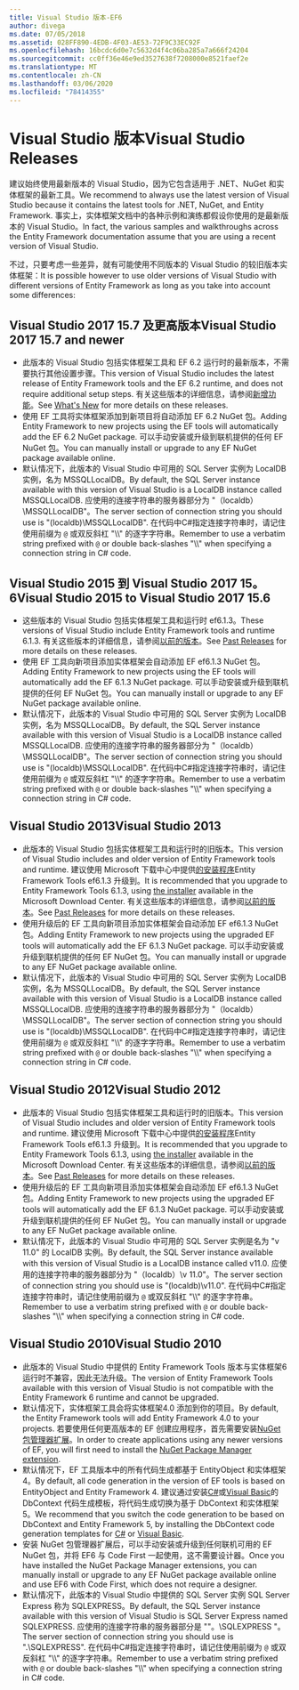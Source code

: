 ```yaml
---
title: Visual Studio 版本-EF6
author: divega
ms.date: 07/05/2018
ms.assetid: 028FF890-4EDB-4F03-AE53-72F9C33EC92F
ms.openlocfilehash: 16bcdc6d0e7c5632d4f4c06ba285a7a666f24204
ms.sourcegitcommit: cc0ff36e46e9ed3527638f7208000e8521faef2e
ms.translationtype: MT
ms.contentlocale: zh-CN
ms.lasthandoff: 03/06/2020
ms.locfileid: "78414355"
---
```

# <a name="visual-studio-releases"></a><span data-ttu-id="18d1a-102">Visual Studio 版本</span><span class="sxs-lookup"><span data-stu-id="18d1a-102">Visual Studio Releases</span></span>

<span data-ttu-id="18d1a-103">建议始终使用最新版本的 Visual Studio，因为它包含适用于 .NET、NuGet 和实体框架的最新工具。</span><span class="sxs-lookup"><span data-stu-id="18d1a-103">We recommend to always use the latest version of Visual Studio because it contains the latest tools for .NET, NuGet, and Entity Framework.</span></span>
<span data-ttu-id="18d1a-104">事实上，实体框架文档中的各种示例和演练都假设你使用的是最新版本的 Visual Studio。</span><span class="sxs-lookup"><span data-stu-id="18d1a-104">In fact, the various samples and walkthroughs across the Entity Framework documentation assume that you are using a recent version of Visual Studio.</span></span>

<span data-ttu-id="18d1a-105">不过，只要考虑一些差异，就有可能使用不同版本的 Visual Studio 的较旧版本实体框架：</span><span class="sxs-lookup"><span data-stu-id="18d1a-105">It is possible however to use older versions of Visual Studio with different versions of Entity Framework as long as you take into account some differences:</span></span>

## <a name="visual-studio-2017-157-and-newer"></a><span data-ttu-id="18d1a-106">Visual Studio 2017 15.7 及更高版本</span><span class="sxs-lookup"><span data-stu-id="18d1a-106">Visual Studio 2017 15.7 and newer</span></span>

- <span data-ttu-id="18d1a-107">此版本的 Visual Studio 包括实体框架工具和 EF 6.2 运行时的最新版本，不需要执行其他设置步骤。</span><span class="sxs-lookup"><span data-stu-id="18d1a-107">This version of Visual Studio includes the latest release of Entity Framework tools and the EF 6.2 runtime, and does not require additional setup steps.</span></span>
<span data-ttu-id="18d1a-108">有关这些版本的详细信息，请参阅[新增功能](~/ef6/what-is-new/index.md)。</span><span class="sxs-lookup"><span data-stu-id="18d1a-108">See [What's New](~/ef6/what-is-new/index.md) for more details on these releases.</span></span>
- <span data-ttu-id="18d1a-109">使用 EF 工具将实体框架添加到新项目将自动添加 EF 6.2 NuGet 包。</span><span class="sxs-lookup"><span data-stu-id="18d1a-109">Adding Entity Framework to new projects using the EF tools will automatically add the EF 6.2 NuGet package.</span></span>
<span data-ttu-id="18d1a-110">可以手动安装或升级到联机提供的任何 EF NuGet 包。</span><span class="sxs-lookup"><span data-stu-id="18d1a-110">You can manually install or upgrade to any EF NuGet package available online.</span></span>
- <span data-ttu-id="18d1a-111">默认情况下，此版本的 Visual Studio 中可用的 SQL Server 实例为 LocalDB 实例，名为 MSSQLLocalDB。</span><span class="sxs-lookup"><span data-stu-id="18d1a-111">By default, the SQL Server instance available with this version of Visual Studio is a LocalDB instance called MSSQLLocalDB.</span></span>
<span data-ttu-id="18d1a-112">应使用的连接字符串的服务器部分为 "（localdb）\\MSSQLLocalDB"。</span><span class="sxs-lookup"><span data-stu-id="18d1a-112">The server section of connection string you should use is "(localdb)\\MSSQLLocalDB".</span></span>
<span data-ttu-id="18d1a-113">在代码中C#指定连接字符串时，请记住使用前缀为 `@` 或双反斜杠 "\\\\" 的逐字字符串。</span><span class="sxs-lookup"><span data-stu-id="18d1a-113">Remember to use a verbatim string prefixed with `@` or double back-slashes "\\\\" when specifying a connection string in C# code.</span></span>  


## <a name="visual-studio-2015-to-visual-studio-2017-156"></a><span data-ttu-id="18d1a-114">Visual Studio 2015 到 Visual Studio 2017 15。6</span><span class="sxs-lookup"><span data-stu-id="18d1a-114">Visual Studio 2015 to Visual Studio 2017 15.6</span></span>

- <span data-ttu-id="18d1a-115">这些版本的 Visual Studio 包括实体框架工具和运行时 ef6.1.3。</span><span class="sxs-lookup"><span data-stu-id="18d1a-115">These versions of Visual Studio include Entity Framework tools and runtime 6.1.3.</span></span>
<span data-ttu-id="18d1a-116">有关这些版本的详细信息，请参阅[以前的版本](~/ef6/what-is-new/past-releases.md#ef-613)。</span><span class="sxs-lookup"><span data-stu-id="18d1a-116">See [Past Releases](~/ef6/what-is-new/past-releases.md#ef-613) for more details on these releases.</span></span>
- <span data-ttu-id="18d1a-117">使用 EF 工具向新项目添加实体框架会自动添加 EF ef6.1.3 NuGet 包。</span><span class="sxs-lookup"><span data-stu-id="18d1a-117">Adding Entity Framework to new projects using the EF tools will automatically add the EF 6.1.3 NuGet package.</span></span>
<span data-ttu-id="18d1a-118">可以手动安装或升级到联机提供的任何 EF NuGet 包。</span><span class="sxs-lookup"><span data-stu-id="18d1a-118">You can manually install or upgrade to any EF NuGet package available online.</span></span>
- <span data-ttu-id="18d1a-119">默认情况下，此版本的 Visual Studio 中可用的 SQL Server 实例为 LocalDB 实例，名为 MSSQLLocalDB。</span><span class="sxs-lookup"><span data-stu-id="18d1a-119">By default, the SQL Server instance available with this version of Visual Studio is a LocalDB instance called MSSQLLocalDB.</span></span>
<span data-ttu-id="18d1a-120">应使用的连接字符串的服务器部分为 "（localdb）\\MSSQLLocalDB"。</span><span class="sxs-lookup"><span data-stu-id="18d1a-120">The server section of connection string you should use is "(localdb)\\MSSQLLocalDB".</span></span>
<span data-ttu-id="18d1a-121">在代码中C#指定连接字符串时，请记住使用前缀为 `@` 或双反斜杠 "\\\\" 的逐字字符串。</span><span class="sxs-lookup"><span data-stu-id="18d1a-121">Remember to use a verbatim string prefixed with `@` or double back-slashes "\\\\" when specifying a connection string in C# code.</span></span>  


## <a name="visual-studio-2013"></a><span data-ttu-id="18d1a-122">Visual Studio 2013</span><span class="sxs-lookup"><span data-stu-id="18d1a-122">Visual Studio 2013</span></span>
- <span data-ttu-id="18d1a-123">此版本的 Visual Studio 包括实体框架工具和运行时的旧版本。</span><span class="sxs-lookup"><span data-stu-id="18d1a-123">This version of Visual Studio includes and older version of Entity Framework tools and runtime.</span></span>
<span data-ttu-id="18d1a-124">建议使用 Microsoft 下载中心中提供[的安装程序](https://www.microsoft.com/download/details.aspx?id=40762)Entity Framework Tools ef6.1.3 升级到。</span><span class="sxs-lookup"><span data-stu-id="18d1a-124">It is recommended that you upgrade to Entity Framework Tools 6.1.3, using [the installer](https://www.microsoft.com/download/details.aspx?id=40762) available in the Microsoft Download Center.</span></span>
<span data-ttu-id="18d1a-125">有关这些版本的详细信息，请参阅[以前的版本](~/ef6/what-is-new/past-releases.md#ef-613)。</span><span class="sxs-lookup"><span data-stu-id="18d1a-125">See [Past Releases](~/ef6/what-is-new/past-releases.md#ef-613) for more details on these releases.</span></span>
- <span data-ttu-id="18d1a-126">使用升级后的 EF 工具向新项目添加实体框架会自动添加 EF ef6.1.3 NuGet 包。</span><span class="sxs-lookup"><span data-stu-id="18d1a-126">Adding Entity Framework to new projects using the upgraded EF tools will automatically add the EF 6.1.3 NuGet package.</span></span>
<span data-ttu-id="18d1a-127">可以手动安装或升级到联机提供的任何 EF NuGet 包。</span><span class="sxs-lookup"><span data-stu-id="18d1a-127">You can manually install or upgrade to any EF NuGet package available online.</span></span>
- <span data-ttu-id="18d1a-128">默认情况下，此版本的 Visual Studio 中可用的 SQL Server 实例为 LocalDB 实例，名为 MSSQLLocalDB。</span><span class="sxs-lookup"><span data-stu-id="18d1a-128">By default, the SQL Server instance available with this version of Visual Studio is a LocalDB instance called MSSQLLocalDB.</span></span>
<span data-ttu-id="18d1a-129">应使用的连接字符串的服务器部分为 "（localdb）\\MSSQLLocalDB"。</span><span class="sxs-lookup"><span data-stu-id="18d1a-129">The server section of connection string you should use is "(localdb)\\MSSQLLocalDB".</span></span>
<span data-ttu-id="18d1a-130">在代码中C#指定连接字符串时，请记住使用前缀为 `@` 或双反斜杠 "\\\\" 的逐字字符串。</span><span class="sxs-lookup"><span data-stu-id="18d1a-130">Remember to use a verbatim string prefixed with `@` or double back-slashes "\\\\" when specifying a connection string in C# code.</span></span>  

## <a name="visual-studio-2012"></a><span data-ttu-id="18d1a-131">Visual Studio 2012</span><span class="sxs-lookup"><span data-stu-id="18d1a-131">Visual Studio 2012</span></span>

- <span data-ttu-id="18d1a-132">此版本的 Visual Studio 包括实体框架工具和运行时的旧版本。</span><span class="sxs-lookup"><span data-stu-id="18d1a-132">This version of Visual Studio includes and older version of Entity Framework tools and runtime.</span></span>
<span data-ttu-id="18d1a-133">建议使用 Microsoft 下载中心中提供[的安装程序](https://www.microsoft.com/download/details.aspx?id=40762)Entity Framework Tools ef6.1.3 升级到。</span><span class="sxs-lookup"><span data-stu-id="18d1a-133">It is recommended that you upgrade to Entity Framework Tools 6.1.3, using [the installer](https://www.microsoft.com/download/details.aspx?id=40762) available in the Microsoft Download Center.</span></span>
<span data-ttu-id="18d1a-134">有关这些版本的详细信息，请参阅[以前的版本](~/ef6/what-is-new/past-releases.md#ef-613)。</span><span class="sxs-lookup"><span data-stu-id="18d1a-134">See [Past Releases](~/ef6/what-is-new/past-releases.md#ef-613) for more details on these releases.</span></span>
- <span data-ttu-id="18d1a-135">使用升级后的 EF 工具向新项目添加实体框架会自动添加 EF ef6.1.3 NuGet 包。</span><span class="sxs-lookup"><span data-stu-id="18d1a-135">Adding Entity Framework to new projects using the upgraded EF tools will automatically add the EF 6.1.3 NuGet package.</span></span>
<span data-ttu-id="18d1a-136">可以手动安装或升级到联机提供的任何 EF NuGet 包。</span><span class="sxs-lookup"><span data-stu-id="18d1a-136">You can manually install or upgrade to any EF NuGet package available online.</span></span>
- <span data-ttu-id="18d1a-137">默认情况下，此版本的 Visual Studio 中可用的 SQL Server 实例是名为 "v 11.0" 的 LocalDB 实例。</span><span class="sxs-lookup"><span data-stu-id="18d1a-137">By default, the SQL Server instance available with this version of Visual Studio is a LocalDB instance called v11.0.</span></span>
<span data-ttu-id="18d1a-138">应使用的连接字符串的服务器部分为 "（localdb）\\v 11.0"。</span><span class="sxs-lookup"><span data-stu-id="18d1a-138">The server section of connection string you should use is "(localdb)\\v11.0".</span></span>
<span data-ttu-id="18d1a-139">在代码中C#指定连接字符串时，请记住使用前缀为 `@` 或双反斜杠 "\\\\" 的逐字字符串。</span><span class="sxs-lookup"><span data-stu-id="18d1a-139">Remember to use a verbatim string prefixed with `@` or double back-slashes "\\\\" when specifying a connection string in C# code.</span></span>  

## <a name="visual-studio-2010"></a><span data-ttu-id="18d1a-140">Visual Studio 2010</span><span class="sxs-lookup"><span data-stu-id="18d1a-140">Visual Studio 2010</span></span>

- <span data-ttu-id="18d1a-141">此版本的 Visual Studio 中提供的 Entity Framework Tools 版本与实体框架6运行时不兼容，因此无法升级。</span><span class="sxs-lookup"><span data-stu-id="18d1a-141">The version of Entity Framework Tools available with this version of Visual Studio is not compatible with the Entity Framework 6 runtime and cannot be upgraded.</span></span>
- <span data-ttu-id="18d1a-142">默认情况下，实体框架工具会将实体框架4.0 添加到你的项目。</span><span class="sxs-lookup"><span data-stu-id="18d1a-142">By default, the Entity Framework tools will add Entity Framework 4.0 to your projects.</span></span>
<span data-ttu-id="18d1a-143">若要使用任何更高版本的 EF 创建应用程序，首先需要安装[NuGet 包管理器扩展](https://marketplace.visualstudio.com/items?itemName=NuGetTeam.NuGetPackageManager)。</span><span class="sxs-lookup"><span data-stu-id="18d1a-143">In order to create applications using any newer versions of EF, you will first need to install the [NuGet Package Manager extension](https://marketplace.visualstudio.com/items?itemName=NuGetTeam.NuGetPackageManager).</span></span>
- <span data-ttu-id="18d1a-144">默认情况下，EF 工具版本中的所有代码生成都基于 EntityObject 和实体框架4。</span><span class="sxs-lookup"><span data-stu-id="18d1a-144">By default, all code generation in the version of EF tools is based on EntityObject and Entity Framework 4.</span></span>
<span data-ttu-id="18d1a-145">建议通过安装[C#](https://marketplace.visualstudio.com/items?itemName=EntityFrameworkTeam.EF5xDbContextGeneratorforC)或[Visual Basic](https://marketplace.visualstudio.com/items?itemName=EntityFrameworkTeam.EF5xDbContextGeneratorforVBNET)的 DbContext 代码生成模板，将代码生成切换为基于 DbContext 和实体框架5。</span><span class="sxs-lookup"><span data-stu-id="18d1a-145">We recommend that you switch the code generation to be based on DbContext and Entity Framework 5, by installing the DbContext code generation templates for [C#](https://marketplace.visualstudio.com/items?itemName=EntityFrameworkTeam.EF5xDbContextGeneratorforC) or [Visual Basic](https://marketplace.visualstudio.com/items?itemName=EntityFrameworkTeam.EF5xDbContextGeneratorforVBNET).</span></span>
- <span data-ttu-id="18d1a-146">安装 NuGet 包管理器扩展后，可以手动安装或升级到任何联机可用的 EF NuGet 包，并将 EF6 与 Code First 一起使用，这不需要设计器。</span><span class="sxs-lookup"><span data-stu-id="18d1a-146">Once you have installed the NuGet Package Manager extensions, you can manually install or upgrade to any EF NuGet package available online and use EF6 with Code First, which does not require a designer.</span></span>
- <span data-ttu-id="18d1a-147">默认情况下，此版本的 Visual Studio 中提供的 SQL Server 实例 SQL Server Express 称为 SQLEXPRESS。</span><span class="sxs-lookup"><span data-stu-id="18d1a-147">By default, the SQL Server instance available with this version of Visual Studio is SQL Server Express named SQLEXPRESS.</span></span>
<span data-ttu-id="18d1a-148">应使用的连接字符串的服务器部分是 ""。\\SQLEXPRESS "。</span><span class="sxs-lookup"><span data-stu-id="18d1a-148">The server section of connection string you should use is ".\\SQLEXPRESS".</span></span>
<span data-ttu-id="18d1a-149">在代码中C#指定连接字符串时，请记住使用前缀为 `@` 或双反斜杠 "\\\\" 的逐字字符串。</span><span class="sxs-lookup"><span data-stu-id="18d1a-149">Remember to use a verbatim string prefixed with `@` or double back-slashes "\\\\" when specifying a connection string in C# code.</span></span>
